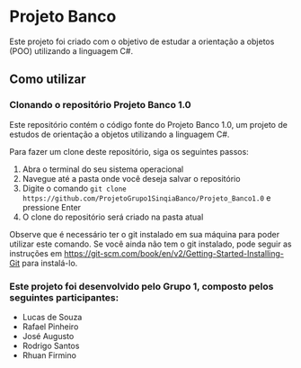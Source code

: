 # Projeto Banco
Este projeto foi criado com o objetivo de estudar a orientação a objetos (POO) utilizando a linguagem C#.

## Como utilizar
### Clonando o repositório Projeto Banco 1.0

Este repositório contém o código fonte do Projeto Banco 1.0, um projeto de estudos de orientação a objetos utilizando a linguagem C#.

Para fazer um clone deste repositório, siga os seguintes passos:

1. Abra o terminal do seu sistema operacional
2. Navegue até a pasta onde você deseja salvar o repositório
3. Digite o comando `git clone https://github.com/ProjetoGrupo1SinqiaBanco/Projeto_Banco1.0` e pressione Enter
4. O clone do repositório será criado na pasta atual

Observe que é necessário ter o git instalado em sua máquina para poder utilizar este comando. Se você ainda não tem o git instalado, pode seguir as instruções em https://git-scm.com/book/en/v2/Getting-Started-Installing-Git para instalá-lo.

### Este projeto foi desenvolvido pelo Grupo 1, composto pelos seguintes participantes:
- Lucas de Souza
- Rafael Pinheiro
- José Augusto
- Rodrigo Santos
- Rhuan Firmino
